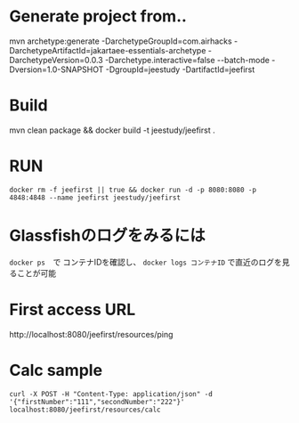 # Generate project from..
mvn archetype:generate -DarchetypeGroupId=com.airhacks -DarchetypeArtifactId=jakartaee-essentials-archetype -DarchetypeVersion=0.0.3  -Darchetype.interactive=false --batch-mode -Dversion=1.0-SNAPSHOT -DgroupId=jeestudy -DartifactId=jeefirst

# Build
mvn clean package && docker build -t jeestudy/jeefirst .

# RUN

```
docker rm -f jeefirst || true && docker run -d -p 8080:8080 -p 4848:4848 --name jeefirst jeestudy/jeefirst 
```

# Glassfishのログをみるには
``docker ps``　で コンテナIDを確認し、
``docker logs コンテナID``
で直近のログを見ることが可能

# First access URL
http://localhost:8080/jeefirst/resources/ping

# Calc sample 
```
curl -X POST -H "Content-Type: application/json" -d '{"firstNumber":"111","secondNumber":"222"}' localhost:8080/jeefirst/resources/calc
```
